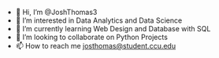 - 👋 Hi, I’m @JoshThomas3
- 👀 I’m interested in Data Analytics and Data Science
- 🌱 I’m currently learning Web Design and Database with SQL
- 💞️ I’m looking to collaborate on Python Projects
- 📫 How to reach me josthomas@student.ccu.edu

<!---
JoshThomas3/JoshThomas3 is a ✨ special ✨ repository because its `README.md` (this file) appears on your GitHub profile.
You can click the Preview link to take a look at your changes.
--->
